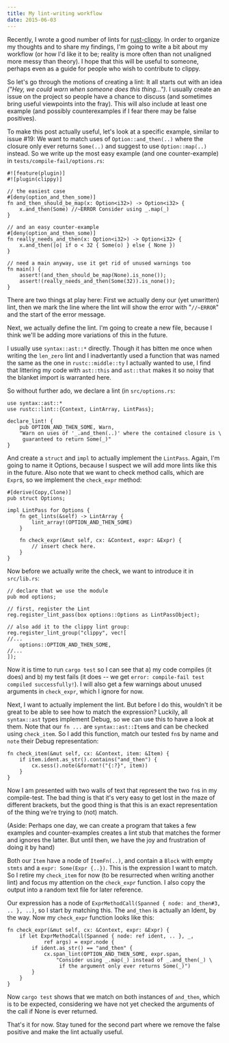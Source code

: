```yaml
---
title: My lint-writing workflow
date: 2015-06-03
---
```


Recently, I wrote a good number of lints for 
[rust-clippy](https://github.com/Manishearth/rust-clippy). In order to 
organize my thoughts and to share my findings, I'm going to write a bit 
about my workflow (or how I'd like it to be; reality is more often than 
not unaligned more messy than theory). I hope that this will be useful 
to someone, perhaps even as a guide for people who wish to contribute 
to clippy.

So let's go through the motions of creating a lint: It all starts out 
with an idea *("Hey, we could warn when someone does this thing...")*. 
I usually create an issue on the project so people have a chance to 
discuss (and sometimes bring useful viewpoints into the fray). This 
will also include at least one example (and possibly counterexamples if 
I fear there may be false positives).

To make this post actually useful, let's look at a specific example, 
similar to issue #19: We want to match uses of `Option::and_then(..)` 
where the closure only ever returns `Some(..)` and suggest to use 
`Option::map(..)` instead. So we write up the most easy example (and
one counter-example) in `tests/compile-fail/options.rs`:

	#![feature(plugin)]
	#![plugin(clippy)]
	
	// the easiest case
	#[deny(option_and_then_some)]
	fn and_then_should_be_map(x: Option<i32>) -> Option<i32> {
		x.and_then(Some) //~ERROR Consider using _.map(_)
	}
	
	// and an easy counter-example
	#[deny(option_and_then_some)]
	fn really_needs_and_then(x: Option<i32>) -> Option<i32> {
		x.and_then(|o| if o < 32 { Some(o) } else { None })
	}
	
	// need a main anyway, use it get rid of unused warnings too
	fn main() {
		assert!(and_then_should_be_map(None).is_none());
		assert!(really_needs_and_then(Some(32)).is_none());
	}

There are two things at play here: First we actually deny our (yet
unwritten) lint, then we mark the line where the lint will show the 
error with "`//~ERROR`" and the start of the error message.

Next, we actually define the lint. I'm going to create a new file,
because I think we'll be adding more variations of this in the future.

I usually use `syntax::ast::*` directly. Though it has bitten me once 
when writing the `len_zero` lint and I inadvertantly used a function 
that was named the same as the one in `rustc::middle::ty` I actually 
wanted to use, I find that littering my code with `ast::this` and 
`ast::that` makes it so noisy that the blanket import is warranted 
here.

So without further ado, we declare a lint (in `src/options.rs`:

	use syntax::ast::*
	use rustc::lint::{Context, LintArray, LintPass};
	
	declare_lint! { 
		pub OPTION_AND_THEN_SOME, Warn,
		"Warn on uses of '_.and_then(..)' where the contained closure is \
		 guaranteed to return Some(_)"
	}

And create a `struct` and `impl` to actually implement the `LintPass`.
Again, I'm going to name it Options, because I suspect we will add more 
lints like this in the future. Also note that we want to check 
method calls, which are `Expr`s, so we implement the `check_expr`
method:

	#[derive(Copy,Clone)]
	pub struct Options;

	impl LintPass for Options {
		fn get_lints(&self) -> LintArray {
			lint_array!(OPTION_AND_THEN_SOME)
		}

		fn check_expr(&mut self, cx: &Context, expr: &Expr) {
			// insert check here.
		}
	}

Now before we actually write the check, we want to introduce it in 
`src/lib.rs`:

	// declare that we use the module
	pub mod options;

	// first, register the Lint
    reg.register_lint_pass(box options::Options as LintPassObject);
    
    // also add it to the clippy lint group:
    reg.register_lint_group("clippy", vec![
    //...
		options::OPTION_AND_THEN_SOME,
	//...
	]);

Now it is time to run `cargo test` so I can see that a) my code
compiles (it does) and b) my test fails (it does -- we get 
`error: compile-fail test compiled successfully!`). I will also get a
few warnings about unused arguments in `check_expr`, which I ignore
for now.

Next, I want to actually implement the lint. But before I do this,
wouldn't it be great to be able to see how to match the expression?
Luckily, all `syntax::ast` types implement Debug, so we can use this
to have a look at them. Note that our `fn ...` are `syntax::ast::Item`s
and can be checked using `check_item`. So I add this function, match
our tested `fn`s by name and `note` their Debug representation:

	fn check_item(&mut self, cx: &Context, item: &Item) {
		if item.ident.as_str().contains("and_then") {
			cx.sess().note(&format!("{:?}", item))
		}
	}

Now I am presented with two walls of text that represent the two `fn`s
in my compile-test. The bad thing is that it's very easy to get lost in
the maze of different brackets, but the good thing is that this is an
exact representation of the thing we're trying to (not) match.

(Aside: Perhaps one day, we can create a program that takes a few 
examples and counter-examples creates a lint stub that matches the 
former and ignores the latter. But until then, we have the joy and 
frustration of doing it by hand)

Both our `Item` have a node of `ItemFn(..)`, and contain a `Block` with 
empty `stmts` and a `expr: Some(Expr {..})`. This is the expression I 
want to match. So I retire my `check_item` for now (to be resurrected 
when writing another lint) and focus my attention on the `check_expr` 
function. I also copy the output into a random text file for later 
reference.

Our expression has a node of 
`ExprMethodCall(Spanned { node: and_then#3, .. }, ..)`, so I start by
matching this. The `and_then` is actually an Ident, by the way. Now my
`check_expr` function looks like this:

	fn check_expr(&mut self, cx: &Context, expr: &Expr) {
		if let ExprMethodCall(Spanned { node: ref ident, .. }, _, 
				ref args) = expr.node {
			if ident.as_str() == "and_then" {
				cx.span_lint(OPTION_AND_THEN_SOME, expr.span,
					"Consider using _.map(_) instead of _.and_then(_) \
					 if the argument only ever returns Some(_)")
			}
		}
	}

Now `cargo test` shows that we match on both instances of `and_then`,
which is to be expected, considering we have not yet checked the
arguments of the call if None is ever returned.

That's it for now. Stay tuned for the second part where we remove the
false positive and make the lint actually useful.
